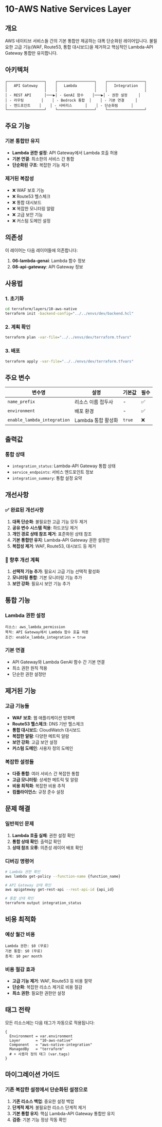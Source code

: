 # 10-AWS Native Services Layer

## 개요

AWS 네이티브 서비스들 간의 기본 통합만 제공하는 대폭 단순화된 레이어입니다. 불필요한 고급 기능(WAF, Route53, 통합 대시보드)을 제거하고 핵심적인 Lambda-API Gateway 통합만 유지합니다.

## 아키텍처

```
┌─────────────────┐    ┌─────────────────┐    ┌─────────────────┐
│   API Gateway   │    │   Lambda        │    │   Integration   │
│                 │    │                 │    │                 │
│ - REST API      │───▶│ - GenAI 함수    │───▶│ - 권한 설정     │
│ - 라우팅        │    │ - Bedrock 통합  │    │ - 기본 연결     │
│ - 엔드포인트    │    │ - 서버리스      │    │ - 단순화됨      │
└─────────────────┘    └─────────────────┘    └─────────────────┘
```

## 주요 기능

### 기본 통합만 유지
- **Lambda 권한 설정**: API Gateway에서 Lambda 호출 허용
- **기본 연결**: 최소한의 서비스 간 통합
- **단순화된 구조**: 복잡한 기능 제거

### 제거된 복잡성
- ❌ WAF 보호 기능
- ❌ Route53 헬스체크
- ❌ 통합 대시보드
- ❌ 복잡한 모니터링 알람
- ❌ 고급 보안 기능
- ❌ 커스텀 도메인 설정

## 의존성

이 레이어는 다음 레이어들에 의존합니다:

1. **06-lambda-genai**: Lambda 함수 정보
2. **08-api-gateway**: API Gateway 정보

## 사용법

### 1. 초기화
```bash
cd terraform/layers/10-aws-native
terraform init -backend-config="../../envs/dev/backend.hcl"
```

### 2. 계획 확인
```bash
terraform plan -var-file="../../envs/dev/terraform.tfvars"
```

### 3. 배포
```bash
terraform apply -var-file="../../envs/dev/terraform.tfvars"
```

## 주요 변수

| 변수명 | 설명 | 기본값 | 필수 |
|--------|------|--------|------|
| `name_prefix` | 리소스 이름 접두사 | - | ✅ |
| `environment` | 배포 환경 | - | ✅ |
| `enable_lambda_integration` | Lambda 통합 활성화 | `true` | ❌ |

## 출력값

### 통합 상태
- `integration_status`: Lambda-API Gateway 통합 상태
- `service_endpoints`: 서비스 엔드포인트 정보
- `integration_summary`: 통합 설정 요약

## 개선사항

### ✅ 완료된 개선사항
1. **대폭 단순화**: 불필요한 고급 기능 모두 제거
2. **공유 변수 시스템 적용**: 하드코딩 제거
3. **개인 경로 상태 참조 제거**: 표준화된 상태 참조
4. **기본 통합만 유지**: Lambda-API Gateway 권한 설정만
5. **복잡성 제거**: WAF, Route53, 대시보드 등 제거

### 🔄 향후 개선 계획
1. **선택적 기능 추가**: 필요시 고급 기능 선택적 활성화
2. **모니터링 통합**: 기본 모니터링 기능 추가
3. **보안 강화**: 필요시 보안 기능 추가

## 통합 기능

### Lambda 권한 설정
```hcl
리소스: aws_lambda_permission
목적: API Gateway에서 Lambda 함수 호출 허용
조건: enable_lambda_integration = true
```

### 기본 연결
- API Gateway와 Lambda GenAI 함수 간 기본 연결
- 최소 권한 원칙 적용
- 단순한 권한 설정만

## 제거된 기능

### 고급 기능들
- **WAF 보호**: 웹 애플리케이션 방화벽
- **Route53 헬스체크**: DNS 기반 헬스체크
- **통합 대시보드**: CloudWatch 대시보드
- **복잡한 알람**: 다양한 메트릭 알람
- **보안 강화**: 고급 보안 설정
- **커스텀 도메인**: 사용자 정의 도메인

### 복잡한 설정들
- **다중 통합**: 여러 서비스 간 복잡한 통합
- **고급 모니터링**: 상세한 메트릭 및 알람
- **비용 최적화**: 복잡한 비용 추적
- **컴플라이언스**: 규정 준수 설정

## 문제 해결

### 일반적인 문제
1. **Lambda 호출 실패**: 권한 설정 확인
2. **통합 상태 확인**: 출력값 확인
3. **상태 참조 오류**: 의존성 레이어 배포 확인

### 디버깅 명령어
```bash
# Lambda 권한 확인
aws lambda get-policy --function-name {function_name}

# API Gateway 상태 확인
aws apigateway get-rest-api --rest-api-id {api_id}

# 통합 상태 확인
terraform output integration_status
```

## 비용 최적화

### 예상 월간 비용
```
Lambda 권한: $0 (무료)
기본 통합: $0 (무료)
총계: $0 per month
```

### 비용 절감 효과
- **고급 기능 제거**: WAF, Route53 등 비용 절약
- **단순화**: 복잡한 리소스 제거로 비용 절감
- **최소 권한**: 필요한 권한만 설정

## 태그 전략

모든 리소스에는 다음 태그가 자동으로 적용됩니다:

```hcl
{
  Environment = var.environment
  Layer       = "10-aws-native"
  Component   = "aws-native-integration"
  ManagedBy   = "terraform"
  # + 사용자 정의 태그 (var.tags)
}
```

## 마이그레이션 가이드

### 기존 복잡한 설정에서 단순화된 설정으로
1. **기존 리소스 백업**: 중요한 설정 백업
2. **단계적 제거**: 불필요한 리소스 단계적 제거
3. **기본 통합 유지**: 핵심 Lambda-API Gateway 통합만 유지
4. **검증**: 기본 기능 정상 작동 확인